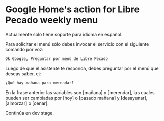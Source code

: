 # Google Home's action for Libre Pecado weekly menu

Actualmente sólo tiene soporte para idioma en español.

Para solicitar el menú sólo debes invocar el servicio con el siguiente comando por voz:

```Ok Google, Preguntar por menú de Libre Pecado```

Luego de que el asistente te responda, debes preguntar por el menú que deseas saber, ej:

```¿Qué hay mañana para merendar?```

En la frase anterior las variables son [mañana] y [merendar], las cuales pueden ser cambiadas por [hoy] o [pasado mañana] y [desayunar], [almorzar] o [cenar].

Continúa en dev stage.
